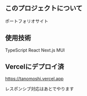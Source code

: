 ## このプロジェクトについて

ポートフォリオサイト

## 使用技術

TypeScript
React
Next.js
MUI

## Vercelにデプロイ済 

https://tanomoshi.vercel.app 

レスポンシブ対応はあとでやります
